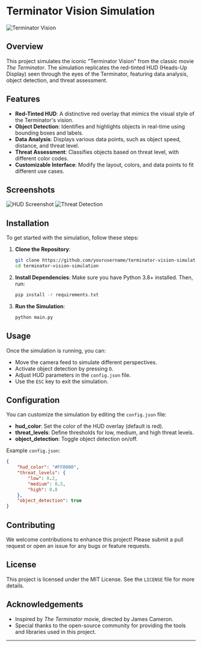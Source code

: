 # Terminator Vision Simulation

![Terminator Vision](./assets/terminator_vision_banner.png)

## Overview

This project simulates the iconic "Terminator Vision" from the classic movie *The Terminator*. The simulation replicates the red-tinted HUD (Heads-Up Display) seen through the eyes of the Terminator, featuring data analysis, object detection, and threat assessment.

## Features

- **Red-Tinted HUD**: A distinctive red overlay that mimics the visual style of the Terminator's vision.
- **Object Detection**: Identifies and highlights objects in real-time using bounding boxes and labels.
- **Data Analysis**: Displays various data points, such as object speed, distance, and threat level.
- **Threat Assessment**: Classifies objects based on threat level, with different color codes.
- **Customizable Interface**: Modify the layout, colors, and data points to fit different use cases.

## Screenshots

![HUD Screenshot](./assets/hud_screenshot.png)
![Threat Detection](./assets/threat_detection.png)

## Installation

To get started with the simulation, follow these steps:

1. **Clone the Repository**:
    ```bash
    git clone https://github.com/yourusername/terminator-vision-simulation.git
    cd terminator-vision-simulation
    ```

2. **Install Dependencies**:
    Make sure you have Python 3.8+ installed. Then, run:
    ```bash
    pip install -r requirements.txt
    ```

3. **Run the Simulation**:
    ```bash
    python main.py
    ```

## Usage

Once the simulation is running, you can:

- Move the camera feed to simulate different perspectives.
- Activate object detection by pressing `D`.
- Adjust HUD parameters in the `config.json` file.
- Use the `ESC` key to exit the simulation.

## Configuration

You can customize the simulation by editing the `config.json` file:

- **hud_color**: Set the color of the HUD overlay (default is red).
- **threat_levels**: Define thresholds for low, medium, and high threat levels.
- **object_detection**: Toggle object detection on/off.

Example `config.json`:
```json
{
    "hud_color": "#FF0000",
    "threat_levels": {
        "low": 0.2,
        "medium": 0.5,
        "high": 0.8
    },
    "object_detection": true
}
```

## Contributing

We welcome contributions to enhance this project! Please submit a pull request or open an issue for any bugs or feature requests.

## License

This project is licensed under the MIT License. See the `LICENSE` file for more details.

## Acknowledgements

- Inspired by *The Terminator* movie, directed by James Cameron.
- Special thanks to the open-source community for providing the tools and libraries used in this project.

---